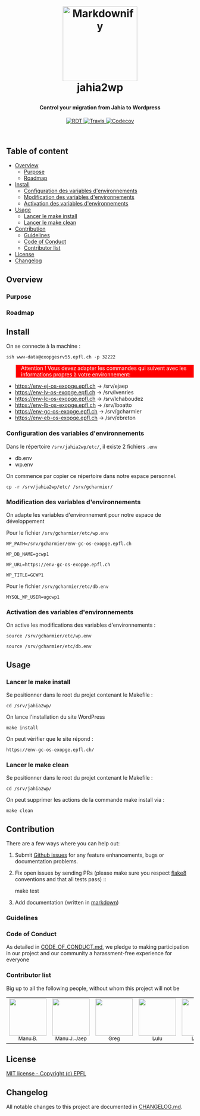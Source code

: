 <!-- markdownlint-disable -->
<h1 align="center" style="margin:1em">
  <a href="https://jahia2wp.readthedocs.org/">
    <img src="https://github.com/epfl-idevelop/jahia2wp/raw/master/static/jahia2wp.png"
         alt="Markdownify"
         width="200"></a>
  <br />
  jahia2wp
</h1>

<h4 align="center">
  Control your migration from Jahia to Wordpress
</h4>

<p align="center">
  <a href="http://jahia2wp.readthedocs.io/?badge=master">
    <img src="https://readthedocs.org/projects/jahia2wp/badge/?version=master"
         alt="RDT">
  </a>
  <a href="https://travis-ci.org/epfl-idevelop/jahia2wp">
    <img src="https://travis-ci.org/epfl-idevelop/jahia2wp.svg?branch=master"
         alt="Travis">
  </a>
  <a href="https://codecov.io/gh/epfl-idevelop/jahia2wp">
    <img src="https://codecov.io/gh/epfl-idevelop/jahia2wp/branch/master/graph/badge.svg" 
         alt="Codecov" />
  </a>
</p>
<br>

Table of content
----------------

<!-- TOC -->

- [Overview](#overview)
    - [Purpose](#purpose)
    - [Roadmap](#roadmap)
- [Install](#install)
    - [Configuration des variables d'environnements](#configuration-des-variables-denvironnements)
    - [Modification des variables d'environnements](#modification-des-variables-denvironnements)
    - [Activation des variables d'environnements](#activation-des-variables-denvironnements)
- [Usage](#usage)
    - [Lancer le make install](#lancer-le-make-install)
    - [Lancer le make clean](#lancer-le-make-clean)
- [Contribution](#contribution)
    - [Guidelines](#guidelines)
    - [Code of Conduct](#code-of-conduct)
    - [Contributor list](#contributor-list)
- [License](#license)
- [Changelog](#changelog)

<!-- /TOC -->

## Overview

### Purpose

### Roadmap

## Install

On se connecte à la machine :

<pre><code>ssh www-data@exopgesrv55.epfl.ch -p 32222</code></pre>


<blockquote style="background-color: red; color: white"; font-weight: bold;>
<p>Attention ! Vous devez adapter les commandes qui suivent avec les informations propres à votre environnement:</p>
</blockquote>

- https://env-ej-os-exopge.epfl.ch -> /srv/ejaep
- https://env-lv-os-exopge.epfl.ch  -> /srv/lvenries
- https://env-lc-os-exopge.epfl.ch  -> /srv/lchaboudez
- https://env-lb-os-exopge.epfl.ch  -> /srv/lboatto
- https://env-gc-os-exopge.epfl.ch  -> /srv/gcharmier
- https://env-eb-os-exopge.epfl.ch  -> /srv/ebreton

### Configuration des variables d'environnements #

Dans le répertoire <code>/srv/jahia2wp/etc/</code>, il existe 2 fichiers <code>.env</code>

* db.env
* wp.env

On commence par copier ce répertoire dans notre espace personnel. 

<pre><code>cp -r /srv/jahia2wp/etc/ /srv/gcharmier/</code></pre>

### Modification des variables d'environnements

On adapte les variables d'environnement pour notre espace de développement

Pour le fichier <code>/srv/gcharmier/etc/wp.env</code>

<pre><code>WP_PATH=/srv/gcharmier/env-gc-os-exopge.epfl.ch</code></pre>

<pre><code>WP_DB_NAME=gcwp1</code></pre>

<pre><code>WP_URL=https://env-gc-os-exopge.epfl.ch</code></pre>

<pre><code>WP_TITLE=GCWP1</code></pre>
  
Pour le fichier <code>/srv/gcharmier/etc/db.env</code>

<pre><code>MYSQL_WP_USER=ugcwp1</code></pre>

### Activation des variables d'environnements

On active les modifications des variables d'environnements :

<pre><code>source /srv/gcharmier/etc/wp.env</code></pre>

<pre><code>source /srv/gcharmier/etc/db.env</code></pre>


## Usage

### Lancer le make install #

Se positionner dans le root du projet contenant le Makefile :
<pre><code>cd /srv/jahia2wp/</code></pre>

On lance l'installation du site WordPress

<pre><code>make install</code></pre>

On peut vérifier que le site répond :

<pre><code>https://env-gc-os-exopge.epfl.ch/</code></pre>

### Lancer le make clean

Se positionner dans le root du projet contenant le Makefile :
<pre><code>cd /srv/jahia2wp/</code></pre>

On peut supprimer les actions de la commande make install via :
<pre><code>make clean</code></pre>


## Contribution

There are a few ways where you can help out:

1. Submit [Github issues](https://github.com/epfl-idevelop/jahia2wp/issues) for any feature enhancements, bugs or documentation problems.
1. Fix open issues by sending PRs (please make sure you respect [flake8](http://flake8.pycqa.org/en/latest/) conventions and that all tests pass) ::

   make test

1. Add documentation (written in [markdown](https://daringfireball.net/projects/markdown/))

### Guidelines

### Code of Conduct

As detailed in [CODE_OF_CONDUCT.md](./CODE_OF_CONDUCT.md), we pledge to making participation in our project and our community a harassment-free experience for everyone

### Contributor list

Big up to all the following people, without whom this project will not be

| | | |  |  |  | |
| :---: | :---: | :---: | :---: | :---: | :---: | :---: |
| [<img src="https://avatars0.githubusercontent.com/u/490665?v=4s=100" width="100px;"/><br /><sub>Manu B.</sub>](https://github.com/ebreton)<br /> | [<img src="https://avatars0.githubusercontent.com/u/2668031?v=4s=100" width="100px;"/><br /><sub>Manu J. Jaep</sub>](https://github.com/jaepetto)<br /> | [<img src="https://avatars0.githubusercontent.com/u/4997224?v=4s=100" width="100px;"/><br /><sub>Greg</sub>](https://github.com/GregLeBarbar)<br /> | [<img src="https://avatars0.githubusercontent.com/u/11942430?v=4s=100" width="100px;"/><br /><sub>Lulu</sub>](https://github.com/LuluTchab)<br /> | [<img src="https://avatars0.githubusercontent.com/u/25363740?v=4s=100" width="100px;"/><br /><sub>Laurent</sub>](https://github.com/lboatto)<br /> | [<img src="https://avatars0.githubusercontent.com/u/29034311?v=4s=100" width="100px;"/><br /><sub>Luc</sub>](https://github.com/lvenries)<br /> | [<img src="https://avatars0.githubusercontent.com/u/28109?v=4s=100" width="100px;"/><br /><sub>CampToCamp</sub>](https://github.com/camptocamp)<br /> | 



## License

[MIT license - Copyright (c) EPFL](./LICENSE.md)

## Changelog

All notable changes to this project are documented in [CHANGELOG.md](./CHANGELOG.md).
